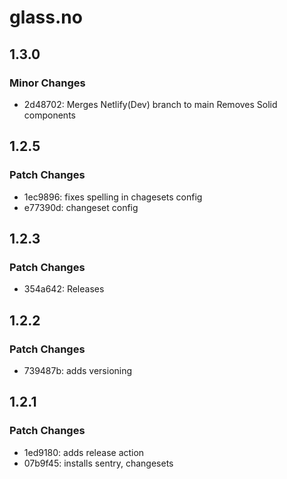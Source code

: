 # glass.no

## 1.3.0

### Minor Changes

- 2d48702: Merges Netlify(Dev) branch to main
  Removes Solid components

## 1.2.5

### Patch Changes

- 1ec9896: fixes spelling in chagesets config
- e77390d: changeset config

## 1.2.3

### Patch Changes

- 354a642: Releases

## 1.2.2

### Patch Changes

- 739487b: adds versioning

## 1.2.1

### Patch Changes

- 1ed9180: adds release action
- 07b9f45: installs sentry, changesets
